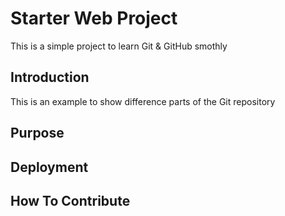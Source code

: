 # Starter Web Project

This is a simple project to learn Git & GitHub smothly

## Introduction

This is an example to show difference parts of the Git repository

## Purpose

## Deployment

## How To Contribute